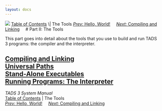 ```yaml
---
layout: docs
---
```



<img src="topbar.jpg" data-border="0" />
<a href="toc.html" class="nav">Table of Contents</a> \| The Tools  
<span class="navnp"><a href="hello.html" class="nav"><em>Prev:</em> Hello, World!</a>
   
<a href="build.html" class="nav"><em>Next:</em> Compiling and Linking</a>
    </span>
# Part II: The Tools

This part goes into detail about the tools that you use to build and run
TADS 3 programs: the compiler and the interpreter.



[Compiling and Linking](build.html)  
[Universal Paths](univpath.html)  
[Stand-Alone Executables](aloneexe.html)  
[Running Programs: The Interpreter](terp.html)  
------------------------------------------------------------------------



*TADS 3 System Manual*  
<a href="toc.html" class="nav">Table of Contents</a> \| The Tools  
<span class="navnp"><a href="hello.html" class="nav"><em>Prev:</em> Hello, World!</a>
   
<a href="build.html" class="nav"><em>Next:</em> Compiling and Linking</a>
    </span>


